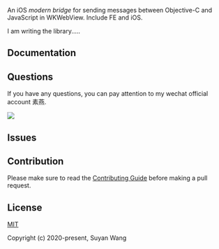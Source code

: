 
An iOS *modern bridge* for sending messages between Objective-C and JavaScript in WKWebView. Include FE and iOS.

I am writing the library.....

## Documentation



## Questions

If you have any questions, you can pay attention to my wechat official account 素燕. 

![](https://upload-images.jianshu.io/upload_images/1664496-1471f633bfc7d877.png?imageMogr2/auto-orient/strip%7CimageView2/2/w/1240)

## Issues

## Contribution

Please make sure to read the [Contributing Guide](https://github.com/lefex/SYWebViewBridge/blob/.github/CONTRIBUTING.md) before making a pull request.

## License

[MIT](http://opensource.org/licenses/MIT)

Copyright (c) 2020-present, Suyan Wang